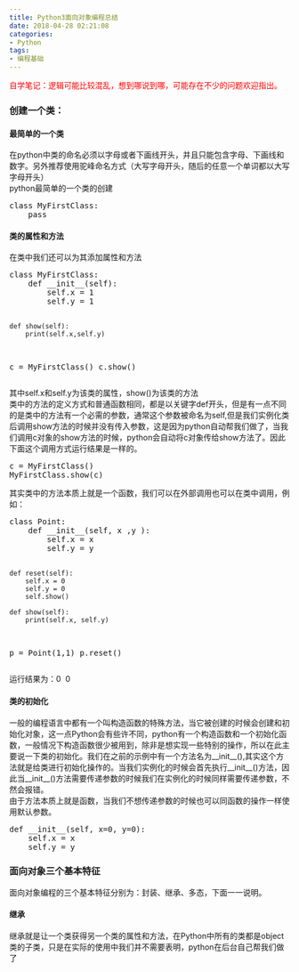 ```yaml
---
title: Python3面向对象编程总结
date: 2018-04-28 02:21:08
categories: 
- Python
tags:
- 编程基础
---
```

<p><span style="color:#ff0000">自学笔记：逻辑可能比较混乱，想到哪说到哪，可能存在不少的问题欢迎指出。</span></p>
<h3>创建一个类：</h3>
<h4>最简单的一个类</h4>
<div>在python中类的命名必须以字母或者下画线开头，并且只能包含字母、下画线和数字。另外推荐使用驼峰命名方式（大写字母开头，随后的任意一个单词都以大写字母开头）</div>
<div>python最简单的一个类的创建</div>
<div><pre name="code" class="python">class MyFirstClass:
	pass</pre>
<h4>类的属性和方法</h4>
在类中我们还可以为其添加属性和方法</div>
<div><pre name="code" class="python">class MyFirstClass:
    def __init__(self):
        self.x = 1
        self.y = 1

    def show(self):
        print(self.x,self.y)

c = MyFirstClass()
c.show()</pre></div>
<div>其中self.x和self.y为该类的属性，show()为该类的方法</div>
<div>类中的方法的定义方式和普通函数相同，都是以关键字def开头，但是有一点不同的是类中的方法有一个必需的参数，通常这个参数被命名为self,但是我们实例化类后调用show方法的时候并没有传入参数，这是因为python自动帮我们做了，当我们调用c对象的show方法的时候，python会自动将c对象传给show方法了。因此下面这个调用方式运行结果是一样的。</div>
<div><pre name="code" class="python">c = MyFirstClass()
MyFirstClass.show(c)</pre>其实类中的方法本质上就是一个函数，我们可以在外部调用也可以在类中调用，例如：</div>
<div><pre name="code" class="python">class Point:
    def __init__(self, x ,y ):
        self.x = x
        self.y = y

    def reset(self):
        self.x = 0
        self.y = 0
        self.show()

    def show(self):
        print(self.x, self.y)

p = Point(1,1)
p.reset()</pre></div>
<div>运行结果为：0&nbsp; 0</div>
<div>
<h4>类的初始化</h4>
<div>一般的编程语言中都有一个叫构造函数的特殊方法，当它被创建的时候会创建和初始化对象，这一点Python会有些许不同，python有一个构造函数和一个初始化函数，一般情况下构造函数很少被用到，除非是想实现一些特别的操作，所以在此主要说一下类的初始化。我们在之前的示例中有一个方法名为__init__(),其实这个方法就是给类进行初始化操作的。当我们实例化的时候会首先执行__init__()方法，因此当__init__()方法需要传递参数的时候我们在实例化的时候同样需要传递参数，不然会报错。</div>
<div>由于方法本质上就是函数，当我们不想传递参数的时候也可以同函数的操作一样使用默认参数。</div>
<div><pre name="code" class="python">def __init__(self, x=0, y=0):
    self.x = x
    self.y = y</pre></div>
</div>
<h3>面向对象三个基本特征</h3>
<div>面向对象编程的三个基本特征分别为：封装、继承、多态，下面一一说明。</div>
<h4>继承</h4>
<div>继承就是让一个类获得另一个类的属性和方法，在Python中所有的类都是object类的子类，只是在实际的使用中我们并不需要表明，python在后台自己帮我们做了</div>
<div><br>
</div>
<div><br>
</div>
<div><br>
</div>
<p><br>
</p>

